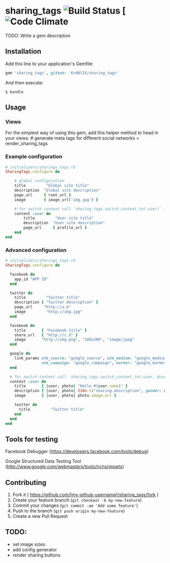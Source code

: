 # sharing_tags ![Build Status](https://secure.travis-ci.org/Kr00lIX/sharing_tags.svg?branch=master) [![Code Climate](https://codeclimate.com/github/Kr00lIX/sharing_tags/badges/gpa.svg)

TODO: Write a gem description

## Installation

Add this line to your application's Gemfile:

```ruby
gem 'sharing_tags', github: 'Kr00lIX/sharing_tags'
```

And then execute:

    $ bundle


## Usage

### Views
For the simplest way of using this gem, add this helper method to head in your views:
    # generate meta tags for different social networks
    = render_sharing_tags




### Example configuration
```ruby 
# initializers/sharings_tags.rb
SharingTags.configure do

    # global configuration
    title         "Global site title"
    description  "Global site description"
    page_url     { root_url }
    image        { image_url('img.jpg') }

    # for switch context call `sharing_tags.switch_context_to(:user)` in controller action
    context :user do
        title         "User site title"
        description  "User site description"
        page_url     { profile_url }
    end
end
```

### Advanced configuration

```ruby  
# initializers/sharings_tags.rb
SharingTags.configure do

  facebook do
    app_id "APP ID"
  end

  twitter do
    title         "Twitter title"
    description { "Twitter description" }
    page_url     "http://a.b"
    image         "http://img.jpg"
  end

  facebook do
    title       { "Facebook title" }
    share_url   { "http://c.d" }
    image       "http://img.png", "100x200", "image/jpeg"
  end

  google do
    link_params utm_source: "google_source", utm_medium: "google_medium", utm_content: "google_content",
                utm_campaign: "google_campaign", marker: "google_marker"
  end

  # for switch context call `sharing_tags.switch_context_to(:user, @user, @photo)` in controller action
  context :user do
    title       { |user, photo| "Hello #{user.name}" }
    description { |user, photo| I18n.t("sharing.description", gender: user.gender) }
    image       { |user, photo| photo.image.url }

    twitter do
      title         "Twitter title"
    end
  end
end

```

## Tools for testing

Facebook Debugger (https://developers.facebook.com/tools/debug)

Google Structured Data Testing Tool (http://www.google.com/webmasters/tools/richsnippets)


## Contributing

1. Fork it ( https://github.com/[my-github-username]/sharing_tags/fork )
2. Create your feature branch (`git checkout -b my-new-feature`)
3. Commit your changes (`git commit -am 'Add some feature'`)
4. Push to the branch (`git push origin my-new-feature`)
5. Create a new Pull Request




## TODO:
* set image sizes
* add config generator
* render sharing buttons
